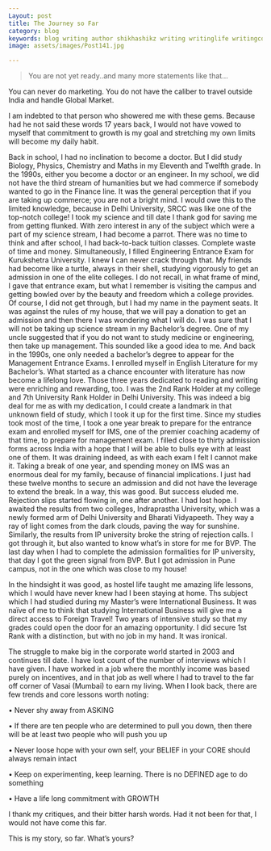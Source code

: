 ```yaml
---
Layout: post
title: The Journey so Far
category: blog
keywords: blog writing author shikhashikz writing writinglife writingcommunity dailyblogpost dailyblogpostchallenge happiness suffering life experiences 
image: assets/images/Post141.jpg

---
```

>You are not yet ready..and many more statements like that...


You can never do marketing.
You do not have the caliber to travel outside India and handle Global Market.

I am indebted to that person who showered me with these gems. Because had he not said these words 17 years back, I would not have vowed to myself that commitment to growth is my goal and stretching my own limits will become my daily habit.

Back in school, I had no inclination to become a doctor. But I did study Biology, Physics, Chemistry and Maths in my Eleventh and Twelfth grade. In the 1990s, either you become a doctor or an engineer. In my school, we did not have the third stream of humanities but we had commerce if somebody wanted to go in the Finance line. It was the general perception that if you are taking up commerce; you are not a bright mind. I would owe this to the limited knowledge, because in Delhi University, SRCC was like one of the top-notch college! I took my science and till date I thank god for saving me from getting flunked. With zero interest in any of the subject which were a part of my science stream, I had become a parrot. There was no time to think and after school, I had back-to-back tuition classes. Complete waste of time and money. Simultaneously, I filled Engineering Entrance Exam for Kurukshetra University. I knew I can never crack through that. My friends had become like a turtle, always in their shell, studying vigorously to get an admission in one of the elite colleges. I do not recall, in what frame of mind, I gave that entrance exam, but what I remember is visiting the campus and getting bowled over by the beauty and freedom which a college provides. Of course, I did not get through, but I had my name in the payment seats. It was against the rules of my house, that we will pay a donation to get an admission and then there I was wondering what I will do. I was sure that I will not be taking up science stream in my Bachelor’s degree. One of my uncle suggested that if you do not want to study medicine or engineering, then take up management. This sounded like a good idea to me. And back in the 1990s, one only needed a bachelor’s degree to appear for the Management Entrance Exams. I enrolled myself in English Literature for my Bachelor’s. What started as a chance encounter with literature has now become a lifelong love. Those three years dedicated to reading and writing were enriching and rewarding, too. I was the 2nd Rank Holder at my college and 7th University Rank Holder in Delhi University. This was indeed a big deal for me as with my dedication, I could create a landmark in that unknown field of study, which I took it up for the first time. Since my studies took most of the time, I took a one year break to prepare for the entrance exam and enrolled myself for IMS, one of the premier coaching academy of that time, to prepare for management exam. I filled close to thirty admission forms across India with a hope that I will be able to bulls eye with at least one of them. It was draining indeed, as with each exam I felt I cannot make it. Taking a break of one year, and spending money on IMS was an enormous deal for my family, because of financial implications. I just had these twelve months to secure an admission and did not have the leverage to extend the break. In a way, this was good. But success eluded me. Rejection slips started flowing in, one after another. I had lost hope. I awaited the results from two colleges, Indraprastha University, which was a newly formed arm of Delhi University and Bharati Vidyapeeth. They way a ray of light comes from the dark clouds, paving the way for sunshine. Similarly, the results from IP university broke the string of rejection calls. I got through it, but also wanted to know what’s in store for me for BVP. The last day when I had to complete the admission formalities for IP university, that day I got the green signal from BVP. But I got admission in Pune campus, not in the one which was close to my house!

In the hindsight it was good, as hostel life taught me amazing life lessons, which I would have never knew had I been staying at home. Ths subject which I had studied during my Master’s were International Business. It was naïve of me to think that studying International Business will give me a direct access to Foreign Travel! Two years of intensive study so that my grades could open the door for an amazing opportunity. I did secure 1st Rank with a distinction, but with no job in my hand. It was ironical. 

The struggle to make big in the corporate world started in 2003 and continues till date. I have lost count of the number of interviews which I have given. I have worked in a job where the monthly income was based purely on incentives, and in that job as well where I had to travel to the far off corner of Vasai (Mumbai) to earn my living. When I look back, there are few trends and core lessons worth noting:

•	Never shy away from ASKING

•	If there are ten people who are determined to pull you down, then there will be at least two people who will push you up

•	Never loose hope with your own self, your BELIEF in your CORE should always remain intact

•	Keep on experimenting, keep learning. There is no DEFINED age to do something

•	Have a life long commitment with GROWTH

I thank my critiques, and their bitter harsh words. Had it not been for that, I would not have come this far.

This is my story, so far. What’s yours?
